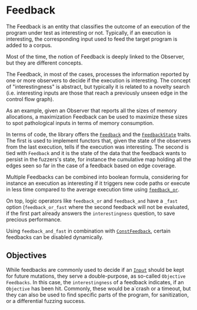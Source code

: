 # Feedback

The Feedback is an entity that classifies the outcome of an execution of the program under test as interesting or not.
Typically, if an execution is interesting, the corresponding input used to feed the target program is added to a corpus.

Most of the time, the notion of Feedback is deeply linked to the Observer, but they are different concepts.

The Feedback, in most of the cases, processes the information reported by one or more observers to decide if the execution is interesting.
The concept of "interestingness" is abstract, but typically it is related to a novelty search (i.e. interesting inputs are those that reach a previously unseen edge in the control flow graph).

As an example, given an Observer that reports all the sizes of memory allocations, a maximization Feedback can be used to maximize these sizes to spot pathological inputs in terms of memory consumption.

In terms of code, the library offers the [`Feedback`](https://docs.rs/libafl/0/libafl/feedbacks/trait.Feedback.html) and the [`FeedbackState`](https://docs.rs/libafl/0/libafl/feedbacks/trait.FeedbackState.html) traits.
The first is used to implement functors that, given the state of the observers from the last execution, tells if the execution was interesting. The second is tied with `Feedback` and it is the state of the data that the feedback wants to persist in the fuzzers's state, for instance the cumulative map holding all the edges seen so far in the case of a feedback based on edge coverage.

Multiple Feedbacks can be combined into boolean formula, considering for instance an execution as interesting if it triggers new code paths or execute in less time compared to the average execution time using [`feedback_or`](https://docs.rs/libafl/*/libafl/macro.feedback_or.html).

On top, logic operators like `feedback_or` and `feedback_and` have a `_fast` option (`feedback_or_fast` where the second feedback will not be evaluated, if the first part already answers the `interestingness` question, to save precious performance.

Using `feedback_and_fast` in combination with [`ConstFeedback`](https://docs.rs/libafl/*/libafl/feedbacks/enum.ConstFeedback.html#method.new), certain feedbacks can be disabled dynamically.

## Objectives

While feedbacks are commonly used to decide if an [`Input`](https://docs.rs/libafl/*/libafl/inputs/trait.Input.html) should be kept for future mutations, they serve a double-purpose, as so-called `Objective Feedbacks`.
In this case, the `interestingness` of a feedback indicates, if an `Objective` has been hit.
Commonly, these would be a`crash or a timeout, but they can also be used to find specific parts of the program, for sanitization, or a differential fuzzing success.
